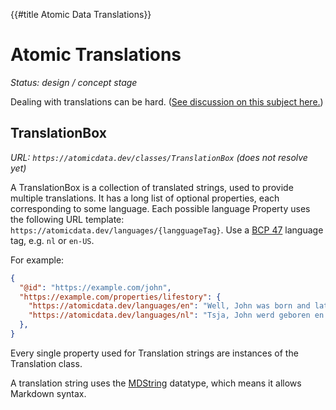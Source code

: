 {{#title Atomic Data Translations}}
# Atomic Translations

_Status: design / concept stage_

Dealing with translations can be hard.
([See discussion on this subject here.](https://github.com/ontola/atomic-data/issues/6))

## TranslationBox

_URL: `https://atomicdata.dev/classes/TranslationBox` (does not resolve yet)_

A TranslationBox is a collection of translated strings, used to provide multiple translations.
It has a long list of optional properties, each corresponding to some language.
Each possible language Property uses the following URL template: `https://atomicdata.dev/languages/{langguageTag}`.
Use a [BCP 47](http://www.rfc-editor.org/rfc/bcp/bcp47.txt) language tag, e.g. `nl` or `en-US`.

For example:

```json
{
  "@id": "https://example.com/john",
  "https://example.com/properties/lifestory": {
    "https://atomicdata.dev/languages/en": "Well, John was born and later he died.",
    "https://atomicdata.dev/languages/nl": "Tsja, John werd geboren en stierf later."
  },
}
```

Every single property used for Translation strings are instances of the Translation class.

A translation string uses the [MDString](https://atomicdata.dev/datatypes/markdown) datatype, which means it allows Markdown syntax.
